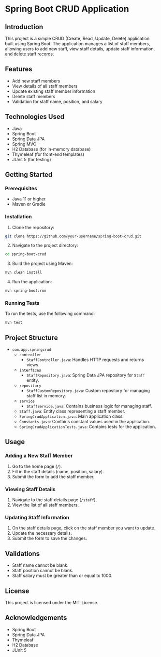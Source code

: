 # Spring Boot CRUD Application

## Introduction

This project is a simple CRUD (Create, Read, Update, Delete) application built using Spring Boot. The application manages a list of staff members, allowing users to add new staff, view staff details, update staff information, and delete staff records.

## Features

- Add new staff members
- View details of all staff members
- Update existing staff member information
- Delete staff members
- Validation for staff name, position, and salary

## Technologies Used

- Java
- Spring Boot
- Spring Data JPA
- Spring MVC
- H2 Database (for in-memory database)
- Thymeleaf (for front-end templates)
- JUnit 5 (for testing)

## Getting Started

### Prerequisites

- Java 11 or higher
- Maven or Gradle

### Installation

1. Clone the repository:

```bash
git clone https://github.com/your-username/spring-boot-crud.git
```

2. Navigate to the project directory:

```bash
cd spring-boot-crud
```

3. Build the project using Maven:

```bash
mvn clean install
```

4. Run the application:

```bash
mvn spring-boot:run
```

### Running Tests

To run the tests, use the following command:

```bash
mvn test
```

## Project Structure

- `com.app.springcrud`
    - `controller`
        - `StaffController.java`: Handles HTTP requests and returns views.
    - `interfaces`
        - `StaffRepository.java`: Spring Data JPA repository for `Staff` entity.
    - `repository`
        - `StaffCustomRepository.java`: Custom repository for managing staff list in memory.
    - `service`
        - `StaffService.java`: Contains business logic for managing staff.
    - `Staff.java`: Entity class representing a staff member.
    - `SpringCrudApplication.java`: Main application class.
    - `Constants.java`: Contains constant values used in the application.
    - `SpringCrudApplicationTests.java`: Contains tests for the application.

## Usage

### Adding a New Staff Member

1. Go to the home page (`/`).
2. Fill in the staff details (name, position, salary).
3. Submit the form to add the staff member.

### Viewing Staff Details

1. Navigate to the staff details page (`/staff`).
2. View the list of all staff members.

### Updating Staff Information

1. On the staff details page, click on the staff member you want to update.
2. Update the necessary details.
3. Submit the form to save the changes.

## Validations

- Staff name cannot be blank.
- Staff position cannot be blank.
- Staff salary must be greater than or equal to 1000.

## License

This project is licensed under the MIT License.

## Acknowledgements

- Spring Boot
- Spring Data JPA
- Thymeleaf
- H2 Database
- JUnit 5
